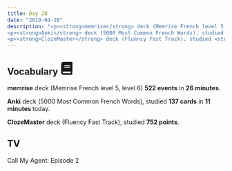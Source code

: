 ```yaml
---
title: Day 28
date: "2019-04-28"
description: "<p><strong>memrise</strong> deck (Memrise French level 5, level 6) <strong>522 events</strong> in <strong>26 minutes.</strong></p>
<p><strong>Anki</strong> deck (5000 Most Common French Words), studied <strong>137 cards</strong> in <strong>11 minutes </strong>today.</p>
<p><strong>ClozeMaster</strong> deck (Fluency Fast Track), studied <strong>752 points</strong>.</p>"
---
```


<h2>Vocabulary <svg height="30" width="30" aria-hidden="true" focusable="false" data-prefix="fas" data-icon="book" class="svg-inline--fa fa-book fa-w-14" role="img" xmlns="http://www.w3.org/2000/svg" viewBox="0 0 448 512"><path fill="currentColor" d="M448 360V24c0-13.3-10.7-24-24-24H96C43 0 0 43 0 96v320c0 53 43 96 96 96h328c13.3 0 24-10.7 24-24v-16c0-7.5-3.5-14.3-8.9-18.7-4.2-15.4-4.2-59.3 0-74.7 5.4-4.3 8.9-11.1 8.9-18.6zM128 134c0-3.3 2.7-6 6-6h212c3.3 0 6 2.7 6 6v20c0 3.3-2.7 6-6 6H134c-3.3 0-6-2.7-6-6v-20zm0 64c0-3.3 2.7-6 6-6h212c3.3 0 6 2.7 6 6v20c0 3.3-2.7 6-6 6H134c-3.3 0-6-2.7-6-6v-20zm253.4 250H96c-17.7 0-32-14.3-32-32 0-17.6 14.4-32 32-32h285.4c-1.9 17.1-1.9 46.9 0 64z"></path></svg></h2>
<p><strong>memrise</strong> deck (Memrise French level 5, level 6) <strong>522 events</strong> in <strong>26 minutes.</strong></p>
<p><strong>Anki</strong> deck (5000 Most Common French Words), studied <strong>137 cards</strong> in <strong>11 minutes </strong>today.</p>
<p><strong>ClozeMaster</strong> deck (Fluency Fast Track), studied <strong>752 points</strong>.</p>

<h2>TV</h2>
Call My Agent: Episode 2
